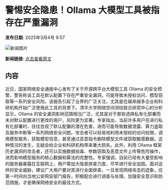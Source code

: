 # 警惕安全隐患！Ollama 大模型工具被指存在严重漏洞

**发布日期**: 2025年3月4号 9:57

![新闻图片](https://pic.chinaz.com/picmap/201811151621141028_13.jpg)

**新闻链接**: [点击查看原文](https://www.aibase.com/zh/news/15909)

## 内容

近日，国家网络安全通报中心发布了关于开源跨平台大模型工具 Ollama 的安全预警，警告称该工具在默认配置下存在严重安全漏洞，可能导致未授权访问、模型窃取等一系列安全风险。该报告引起了业界的广泛关注，尤其是在越来越多企业和科研机构开始广泛使用此工具的背景下。清华大学网络空间测绘联合研究中心的分析显示，Ollama 的安全漏洞影响范围相当广泛，尤其是对于那些选择私有化部署而未对默认配置进行更改的用户，风险更为显著。专家指出，当前许多用户在进行私有化部署时，往往忽视了默认配置的潜在危害，进而可能导致数据泄露、算力盗取及服务中断等一系列网络安全问题。攻击者可以轻易地利用未授权的访问权限，调用模型服务，获取模型信息，甚至通过恶意指令删除模型文件或窃取敏感数据。这种情况的发生，无疑会给企业和科研机构带来重大损失。此外，利用 Ollama 框架历史漏洞的攻击者，还可以实施数据投毒、参数窃取及恶意文件上传等危险操作，进而影响模型服务的核心数据和算法的完整性。专家强调，目前已经有大量受影响的服务器暴露在互联网上，用户需加大隐患排查力度，尽早进行安全加固。面对这样的安全威胁，建议广大用户要对其进行全面排查，一旦发现网络攻击的迹象，应第一时间向当地公安网安部门报告，积极配合进行调查与处理。加强安全意识和防范措施，才是确保网络安全的最佳方式。
